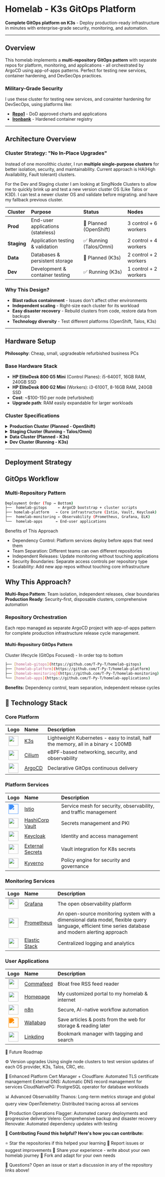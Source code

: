 # Homelab - K3s GitOps Platform

 **Complete GitOps platform on K3s** - Deploy production-ready infrastructure in minutes with enterprise-grade security, monitoring, and automation.

---

## Overview

This homelab implements a **multi-repository GitOps pattern** with separate repos for platform, monitoring, and applications - all orchestrated by ArgoCD using app-of-apps patterns. Perfect for testing new services, container hardening, and DevSecOps practices.

### Military-Grade Security

I use these cluster for testing new services, and conainter hardening for DevSecOps, using platforms like:

- [**Repo1**](https://repo1.dso.mil/) - DoD approved charts and applications
- [**Ironbank**](https://ironbank.dso.mil/) - Hardened container registry

---

## Architecture Overview

### Cluster Strategy: "No In-Place Upgrades"

Instead of one monolithic cluster, I run **multiple single-purpose clusters** for better isolation, security, and maintainability. Current approach is HA(High Availability, Fault tolerant) clusters.

For the Dev and Staging cluster I am looking at SinglNode Clusters to allow me to quickly brink up and test a new version cluster OS (Like Talos or K3D). I can test a newer cluster OS and validate before migrating. and have my fallback previous cluster. 

| Cluster | Purpose | Status | Nodes |
|:--------|:--------|:-------|:------|
| **Prod** | End-user applications (stateless) | 🔄 Planned (OpenShift) | 3 control + 6 workers |
| **Staging** | Application testing & validation | ✅ Running (Talos/Omni) | 2 control + 4 workers |
| **Data** | Databases & persistent storage | 🔄 Planned (K3s) | 2 control + 2 workers |
| **Dev** | Development & container testing | ✅ Running (K3s) | 1 control + 2 workers |

### Why This Design?

- **Blast radius containment** - Issues don't affect other environments
- **Independent scaling** - Right-size each cluster for its workload
- **Easy disaster recovery** - Rebuild clusters from code, restore data from backups
- **Technology diversity** - Test different platforms (OpenShift, Talos, K3s)

---

## Hardware Setup

**Philosophy**: Cheap, small, upgradeable refurbished business PCs

### Base Hardware Stack

- **HP EliteDesk 800 G5 Mini** (Control Planes): i5-6400T, 16GB RAM, 240GB SSD
- **HP EliteDesk 800 G2 Mini** (Workers): i3-6100T, 8-16GB RAM, 240GB SSD
- **Cost**: ~$100-150 per node (refurbished)
- **Upgrade path**: RAM easily expandable for larger workloads

### Cluster Specifications

<details>
<summary><strong> Production Cluster (Planned - OpenShift)</strong></summary>

**Purpose**: Mission-critical applications with enterprise support

- **Control Plane**: 3x HP EliteDesk 800 G5 Mini (i5-6400T/16GB/240GB)
- **Workers**: 6x HP EliteDesk 800 G2 Mini (i5-6400T/16GB/240GB)
- **Features**: HA, automated failover, enterprise monitoring

</details>

<details>
<summary><strong> Staging Cluster (Running - Talos/Omni)</strong></summary>

**Purpose**: Pre-production testing and validation

- **Control Plane**: 2x HP EliteDesk 800 G5 Mini (i5-6400T/16GB/240GB)
- **Workers**: 4x HP EliteDesk 800 G2 Mini (i3-6100T/8GB/240GB)
- **Features**: Immutable OS, declarative configuration

</details>

<details>
<summary><strong> Data Cluster (Planned - K3s)</strong></summary>

**Purpose**: Centralized databases and shared storage

- **Control Plane**: 2x HP EliteDesk 800 G5 Mini (i5-6400T/16GB/240GB)
- **Workers**: 2x HP EliteDesk 800 G2 Mini (i3-6100T/8GB/240GB)
- **Storage**: Synology DS224+ NAS with CSI integration

</details>

<details>
<summary><strong> Dev Cluster (Running - K3s)</strong></summary>

**Purpose**: Development, testing, and experimentation

- **Control Plane**: 1x HP EliteDesk 800 G5 Mini (i5-6400T/16GB/240GB)
- **Workers**: 2x HP EliteDesk 800 G2 Mini (i3-6100T/8GB/240GB)
- **Features**: Lightweight, fast iteration, disposable workloads

</details>

---

## Deployment Strategy

## GitOps Workflow

### Multi-Repository Pattern

``` sh
Deployment Order (Top → Bottom)
├──  homelab-gitops     ← ArgoCD bootstrap + cluster scripts
├── homelab-platform   ← Core infrastructure (Istio, Vault, Keycloak)  
├──  homelab-monitoring ← Observability (Prometheus, Grafana, ELK)
└──  homelab-apps      ← End-user applications
```

Benefits of This Approach

- Dependency Control: Platform services deploy before apps that need them
- Team Separation: Different teams can own different repositories
- Independent Releases: Update monitoring without touching applications
- Security Boundaries: Separate access controls per repository type
- Scalability: Add new app repos without touching core infrastructure

## Why This Approach?

**Multi-Repo Pattern**: Team isolation, independent releases, clear boundaries  
**Production Ready**: Security-first, disposable clusters, comprehensive automation

### Repository Orchestration

Each repo managed as separate ArgoCD project with app-of-apps pattern for complete production infrastructure release cycle management.

#### Multi-Repository GitOps Pattern

Cluster lifecycle (GitOps Focused) - In order top to bottom

``` sh
├── [homelab-gitops](https://github.com/T-Py-T/homelab-gitops)          #  ArgoCD bootstrap + cluster scripts
├── [homelab-platform](https://github.com/T-Py-T/homelab-platform)      #  Core infrastructure (Istio, Vault, Keycloak)
├── [homelab-monitoring](https://github.com/T-Py-T/homelab-monitoring)  #  Observability stack (Prometheus, Grafana, logging)
└── [homelab-apps](https://github.com/T-Py-T/homelab-applications)      #  End-user applications
```

**Benefits:** Dependency control, team separation, independent release cycles

## 🔧 Technology Stack

### Core Platform

| Logo | Name | Description |
|:----:|:-----|:-----------|
| <img width="32" src="https://cdn.jsdelivr.net/gh/walkxcode/dashboard-icons/svg/kubernetes.svg"> | [K3s](https://k3s.io/) | Lightweight Kubernetes - easy to install, half the memory, all in a binary < 100MB |
| <img width="32" src="https://cdn.jsdelivr.net/gh/homarr-labs/dashboard-icons/svg/cilium.svg"> | [Cilium](https://cilium.io/) | eBPF-based networking, security, and observability |
| <img width="32" src="https://cdn.jsdelivr.net/gh/walkxcode/dashboard-icons/svg/argo-cd.svg"> | [ArgoCD](https://argo-cd.readthedocs.io/) | Declarative GitOps continuous delivery |

### Platform Services

| Logo | Name | Description |
|:----:|:-----|:-----------|
| <img width="32" style="filter: invert(51%) sepia(86%) saturate(2331%) hue-rotate(195deg) brightness(97%) contrast(101%);" src="https://cdn.jsdelivr.net/npm/simple-icons@v9/icons/istio.svg"> | [Istio](https://istio.io/) | Service mesh for security, observability, and traffic management |
| <img width="32" src="https://cdn.jsdelivr.net/gh/walkxcode/dashboard-icons/svg/vault.svg"> | [HashiCorp Vault](https://www.vaultproject.io/) | Secrets management and PKI |
| <img width="32" src="https://cdn.jsdelivr.net/gh/walkxcode/dashboard-icons/svg/keycloak.svg"> | [Keycloak](https://www.keycloak.org/) | Identity and access management |
| <img width="32" src="https://www.svgrepo.com/download/477066/lock.svg"> | [External Secrets](https://external-secrets.io/) | Vault integration for K8s secrets |
| <img width="32" src="https://avatars.githubusercontent.com/u/68448710?s=200&v=4">| [Kyverno](https://kyverno.io/) | Policy engine for security and governance |

### Monitoring Services

| Logo | Name | Description |
|:----:|:-----|:-----------|
| <img width="32" src="https://cdn.jsdelivr.net/gh/walkxcode/dashboard-icons/svg/grafana.svg"> | [Grafana](https://grafana.com/) | The open observability platform |
| <img width="32" src="https://cdn.jsdelivr.net/gh/walkxcode/dashboard-icons/svg/prometheus.svg"> | [Prometheus](https://prometheus.io/) | An open-source monitoring system with a dimensional data model, flexible query language, efficient time series database and modern alerting approach |
| <img width="32" src="https://cdn.jsdelivr.net/gh/walkxcode/dashboard-icons/svg/elastic.svg"> | [Elastic Stack](https://www.elastic.co/) | Centralized logging and analytics |

### User Applications

| Logo | Name | Description |
|:----:|:-----|:-----------|
| <img width="32" src="https://cdn.jsdelivr.net/gh/homarr-labs/dashboard-icons/svg/commafeed.svg"> | [Commafeed](https://www.commafeed.com/#/welcome) | Bloat free RSS feed reader |
| <img width="32" src="https://www.svgrepo.com/download/499807/home-page.svg"> | [Homepage](https://github.com/gethomepage/homepage) | My customized portal to my homelab & internet |
| <img width="32" src="https://cdn.jsdelivr.net/gh/homarr-labs/dashboard-icons/svg/n8n.svg"> | [n8n](https://n8n.io/) | Secure, AI-native workflow automation |
| <img width="32" style="filter: invert(54%) sepia(94%) saturate(749%) hue-rotate(359deg) brightness(104%) contrast(101%);" src="https://cdn.jsdelivr.net/gh/homarr-labs/dashboard-icons/svg/wallabag.svg"> | [Wallabag](https://wallabag.org/) | Save articles & posts from the web for storage & reading later |
| <img width="32" src="https://cdn.jsdelivr.net/gh/homarr-labs/dashboard-icons/svg/linkding.svg"> | [Linkding](https://github.com/sissbruecker/linkding) | Bookmark manager with tagging and search |


🌟 Future Roadmap

⚙️ Version upgrades
Using single node clusters to test version updates of each OS provider, K3s, Talos, CRC, etc.

🔄 Enhanced Platform
Cert Manager + Cloudflare: Automated TLS certificate management
External DNS: Automatic DNS record management for services
CloudNativePG: PostgreSQL operator for database workloads

📊 Advanced Observability
Thanos: Long-term metrics storage and global query view
OpenTelemetry: Distributed tracing across all services

🚀 Production Operations
Flagger: Automated canary deployments and progressive delivery
Velero: Comprehensive backup and disaster recovery
Renovate: Automated dependency updates with testing

🤝 **Contributing**
**Found this helpful? Here's how you can contribute:**

⭐ Star the repositories if this helped your learning
🐛 Report issues or suggest improvements
📖 Share your experience - write about your own homelab journey
🔀 Fork and adapt for your own needs


💬 Questions? Open an issue or start a discussion in any of the repository links above!